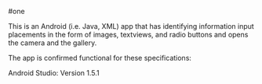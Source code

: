 #one

This is an Android (i.e. Java, XML) app that has identifying information input placements in the form of images, textviews, and radio buttons and opens the camera and the gallery.

The app is confirmed functional for these specifications:

Android Studio: Version 1.5.1

